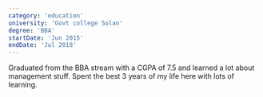 ```yaml
---
category: 'education'
university: 'Govt college Solan'
degree: 'BBA'
startDate: 'Jun 2015'
endDate: 'Jul 2018'
---
```


Graduated from the BBA stream with a CGPA of 7.5 and learned a lot about management stuff. Spent the best 3 years of my life here with lots of learning.

